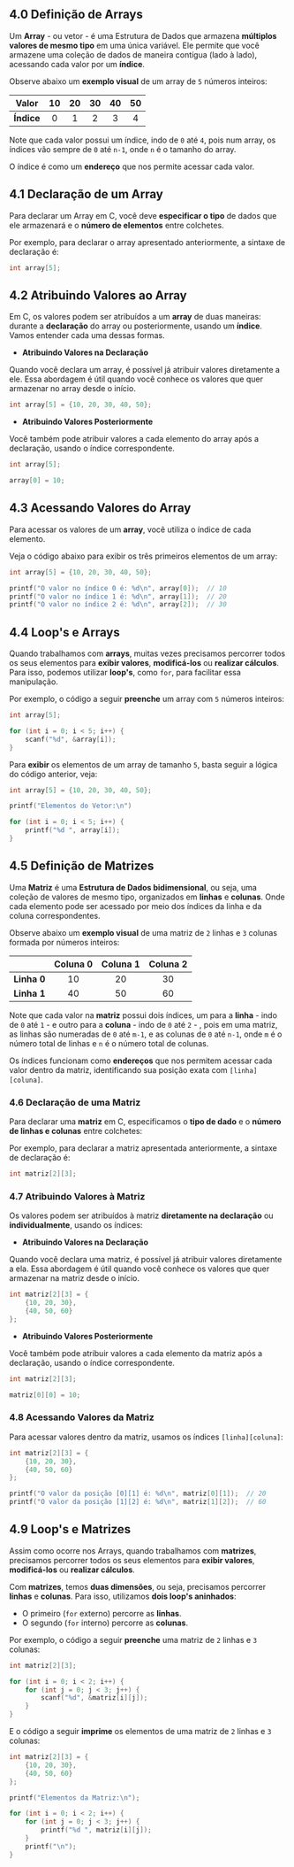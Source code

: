 ## 4.0 Definição de Arrays

Um **Array** - ou vetor - é uma Estrutura de Dados que armazena **múltiplos valores de mesmo tipo** em uma única variável. Ele permite que você armazene uma coleção de dados de maneira contígua (lado à lado), acessando cada valor por um **índice**.

Observe abaixo um **exemplo visual** de um array de `5` números inteiros:


| **Valor**  | 10  | 20  | 30  | 40  | 50  |
| :--------: | :-: | :-: | :-: | :-: | :-: |
| **Índice** |  0  |  1  |  2  |  3  |  4  |

Note que cada valor possui um índice, indo de `0` até `4`, pois num array, os índices vão sempre de `0` até `n-1`, onde `n` é o tamanho do array. 

O índice é como um **endereço** que nos permite acessar cada valor.

## 4.1 Declaração de um Array

Para declarar um Array em C, você deve **especificar o tipo** de dados que ele armazenará e o **número de elementos** entre colchetes.

Por exemplo, para declarar o array apresentado anteriormente, a sintaxe de declaração é:
```C
int array[5];
```
## 4.2 Atribuindo Valores ao Array
Em C, os valores podem ser atribuídos a um **array** de duas maneiras: durante a **declaração** do array ou posteriormente, usando um **índice**. Vamos entender cada uma dessas formas.

* **Atribuindo Valores na Declaração**

Quando você declara um array, é possível já atribuir valores diretamente a ele. Essa abordagem é útil quando você conhece os valores que quer armazenar no array desde o início.
```c
int array[5] = {10, 20, 30, 40, 50};
```
* **Atribuindo Valores Posteriormente**

Você também pode atribuir valores a cada elemento do array após a declaração, usando o índice correspondente.
```c
int array[5];

array[0] = 10;
```
## 4.3 Acessando Valores do Array
Para acessar os valores de um **array**, você utiliza o índice de cada elemento.

Veja o código abaixo para exibir os três primeiros elementos de um array:
```c
int array[5] = {10, 20, 30, 40, 50};

printf("O valor no índice 0 é: %d\n", array[0]);  // 10
printf("O valor no índice 1 é: %d\n", array[1]);  // 20
printf("O valor no índice 2 é: %d\n", array[2]);  // 30

```
## 4.4 Loop's e Arrays

Quando trabalhamos com **arrays**, muitas vezes precisamos percorrer todos os seus elementos para **exibir valores**, **modificá-los** ou **realizar cálculos**. Para isso, podemos utilizar **loop's**, como `for`, para facilitar essa manipulação.

Por exemplo, o código a seguir **preenche** um array com `5` números inteiros:
```c
int array[5];

for (int i = 0; i < 5; i++) {
	scanf("%d", &array[i]);
}
```
Para **exibir** os elementos de um array de tamanho `5`, basta seguir a lógica do código anterior, veja:
```c
int array[5] = {10, 20, 30, 40, 50};

printf("Elementos do Vetor:\n")

for (int i = 0; i < 5; i++) {
	printf("%d ", array[i]);
}
```
## 4.5 Definição de Matrizes

Uma **Matriz** é uma **Estrutura de Dados bidimensional**, ou seja, uma coleção de valores de mesmo tipo, organizados em **linhas** e **colunas**. Onde cada elemento pode ser acessado por meio dos índices da linha e da coluna correspondentes.

Observe abaixo um **exemplo visual** de uma matriz de `2` linhas e `3` colunas formada por números inteiros:


|             | **Coluna 0** | **Coluna 1** | **Coluna 2** |
| :---------: | :----------: | :----------: | :----------: |
| **Linha 0** |      10      |      20      |      30      |
| **Linha 1** |      40      |      50      |      60      |

Note que cada valor na **matriz** possui dois índices, um para a **linha** - indo de `0` até `1` - e outro para a **coluna** - indo de `0` até `2` - , pois em uma matriz, as linhas são numeradas de `0` até `m-1`, e as colunas de `0` até `n-1`, onde `m` é o número total de linhas e `n` é o número total de colunas.

Os índices funcionam como **endereços** que nos permitem acessar cada valor dentro da matriz, identificando sua posição exata com `[linha][coluna]`.

### 4.6 Declaração de uma Matriz

Para declarar uma **matriz** em C, especificamos o **tipo de dado** e o **número de linhas e colunas** entre colchetes:

Por exemplo, para declarar a matriz apresentada anteriormente, a sintaxe de declaração é:
```c
int matriz[2][3];
```
### 4.7 Atribuindo Valores à Matriz

Os valores podem ser atribuídos à matriz **diretamente na declaração** ou **individualmente**, usando os índices:

* **Atribuindo Valores na Declaração**

Quando você declara uma matriz, é possível já atribuir valores diretamente a ela. Essa abordagem é útil quando você conhece os valores que quer armazenar na matriz desde o início.
```c
int matriz[2][3] = {
    {10, 20, 30}, 
    {40, 50, 60}
};
```
* **Atribuindo Valores Posteriormente**

Você também pode atribuir valores a cada elemento da matriz após a declaração, usando o índice correspondente.
```c
int matriz[2][3];

matriz[0][0] = 10;
```
### 4.8 Acessando Valores da Matriz
Para acessar valores dentro da matriz, usamos os índices `[linha][coluna]`:
```c
int matriz[2][3] = {
    {10, 20, 30}, 
    {40, 50, 60}
};

printf("O valor da posição [0][1] é: %d\n", matriz[0][1]);  // 20
printf("O valor da posição [1][2] é: %d\n", matriz[1][2]);  // 60
```
## 4.9 Loop's e Matrizes

Assim como ocorre nos Arrays, quando trabalhamos com **matrizes**, precisamos percorrer todos os seus elementos para **exibir valores**, **modificá-los** ou **realizar cálculos**. 

Com **matrizes**, temos **duas dimensões**, ou seja, precisamos percorrer **linhas** e **colunas**. Para isso, utilizamos **dois loop's aninhados**:

- O primeiro (`for` externo) percorre as **linhas**.
- O segundo (`for` interno) percorre as **colunas**.

Por exemplo, o código a seguir **preenche** uma matriz de `2` linhas e `3` colunas: 
```c
int matriz[2][3];

for (int i = 0; i < 2; i++) {
    for (int j = 0; j < 3; j++) {
        scanf("%d", &matriz[i][j]);
    }
}
```
E o código a seguir **imprime** os elementos de uma matriz de `2` linhas e `3` colunas: 
```c
int matriz[2][3] = {
    {10, 20, 30},
    {40, 50, 60}
};

printf("Elementos da Matriz:\n");

for (int i = 0; i < 2; i++) {
    for (int j = 0; j < 3; j++) {
        printf("%d ", matriz[i][j]);
    }
    printf("\n");
}
```
